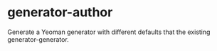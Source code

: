 # generator-author
Generate a Yeoman generator with different defaults that the existing generator-generator.
